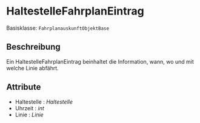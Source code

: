 # HaltestelleFahrplanEintrag

Basisklasse: `FahrplanauskunftObjektBase`

## Beschreibung

Ein HaltestelleFahrplanEintrag beinhaltet die Information, wann, wo und mit welche Linie abfährt.

## Attribute

* Haltestelle : *Haltestelle*
* Uhrzeit : *int*
* Linie : *Linie*